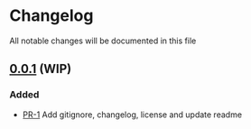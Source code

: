 # Changelog

All notable changes will be documented in this file

## [0.0.1](https://github.com/pablobascunana/youml-kedro_yolo/compare/3684ad2...develop) (WIP)

### Added
* [PR-1](https://github.com/pablobascunana/youml-kedro_yolo/pull/1) Add gitignore, changelog, license and update readme
